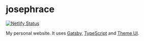 # josephrace

[![Netlify Status](https://api.netlify.com/api/v1/badges/a70d678e-6439-4d62-bbae-c38a11e1be47/deploy-status)](https://app.netlify.com/sites/josephrace/deploys)

My personal website. It uses [Gatsby](https://www.gatsbyjs.org/), [TypeScript](https://www.typescriptlang.org/) and [Theme UI](https://theme-ui.com/).
